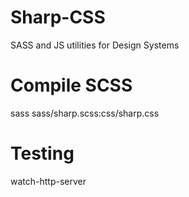 # Sharp-CSS
SASS and JS utilities for Design Systems

# Compile SCSS
sass sass/sharp.scss:css/sharp.css

# Testing
watch-http-server
